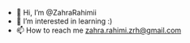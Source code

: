 - 👋 Hi, I’m @ZahraRahimii
- 👀 I’m interested in learning :)
- 📫 How to reach me zahra.rahimi.zrh@gmail.com

<!---
ZahraRahimii/ZahraRahimii is a ✨ special ✨ repository because its `README.md` (this file) appears on your GitHub profile.
You can click the Preview link to take a look at your changes.
--->
